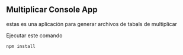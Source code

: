 ## Multiplicar Console App

estas es una aplicación para generar archivos de tabals de multiplicar

Ejecutar este comando

```
npm install
```